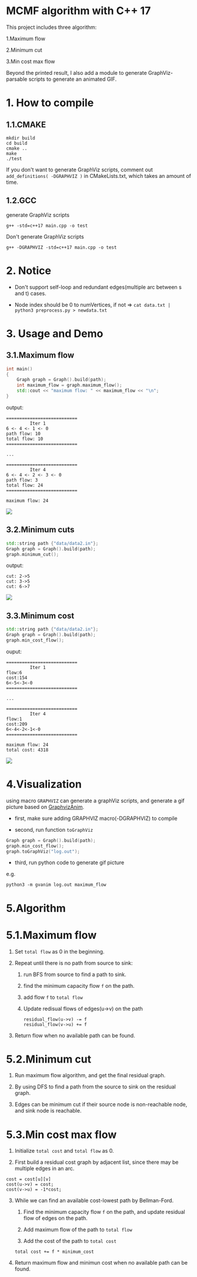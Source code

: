 <!--
 * @Author: Lin Sinan
 * @Github: https://github.com/linsinan1995
 * @Email: mynameisxiaou@gmail.com
 * @LastEditors: Lin Sinan
 * @Description: 
 *               
 *               
 *               
--> 
# MCMF algorithm with C++ 17

This project includes three algorithm:

1.Maximum flow 

2.Minimum cut

3.Min cost max flow

Beyond the printed result, I also add a module to generate GraphViz-parsable scripts to generate an animated GIF.

# 1. How to compile

## 1.1.CMAKE

```
mkdir build
cd build
cmake ..
make
./test
```

If you don't want to generate GraphViz scripts, comment out `add_definitions( -DGRAPHVIZ )` in CMakeLists.txt,
which takes an amount of time.

## 1.2.GCC

generate GraphViz scripts

```
g++ -std=c++17 main.cpp -o test
```

Don't generate GraphViz scripts
```
g++ -DGRAPHVIZ -std=c++17 main.cpp -o test
```


# 2. Notice

- Don't support self-loop and redundant edges(multiple arc between s and t) cases.

- Node index should be 0 to numVertices, if not => `cat data.txt | python3 preprocess.py > newdata.txt`

# 3. Usage and Demo

## 3.1.Maximum flow

```cpp
int main()
{
    Graph graph = Graph().build(path);
    int maximum_flow = graph.maximum_flow();
    std::cout << "maximum flow: " << maximum_flow << "\n";
}
```

output:
```
===========================
         Iter 1
6 <- 4 <- 1 <- 0
path flow: 10
total flow: 10
===========================

...

===========================
         Iter 4
6 <- 4 <- 2 <- 3 <- 0
path flow: 3
total flow: 24
===========================

maximum flow: 24
```

![](pic/maximum_flow.gif)


## 3.2.Minimum cuts

```cpp
std::string path {"data/data2.in"};
Graph graph = Graph().build(path);
graph.minimum_cut();
```

output:
```
cut: 2->5
cut: 3->5
cut: 6->7
```

![](pic/minimum_cut.gif)

## 3.3.Minimum cost


```cpp
std::string path {"data/data2.in"};
Graph graph = Graph().build(path);
graph.min_cost_flow();
```

ouput:
```
===========================
         Iter 1
flow:6
cost:154
6<-5<-3<-0
===========================

...

===========================
         Iter 4
flow:1
cost:209
6<-4<-2<-1<-0
===========================

maximum flow: 24
total cost: 4318
```

![](pic/maximum_flow.gif)

# 4.Visualization

using macro `GRAPHVIZ` can generate a graphViz scripts, and generate a gif picture based on [GraphvizAnim](https://github.com/mapio/GraphvizAnim).

- first, make sure adding GRAPHVIZ macro(-DGRAPHVIZ) to compile

- second, run function `toGraphViz`

```cpp
Graph graph = Graph().build(path);
graph.min_cost_flow();
graph.toGraphViz("log.out");
```

- third, run python code to generate gif picture

e.g.
```
python3 -m gvanim log.out maximum_flow
```

# 5.Algorithm

# 5.1.Maximum flow

1. Set `total flow` as 0 in the beginning.

2. Repeat until there is no path from source to sink:

    1) run BFS from source to find a path to sink.

    2) find the minimum capacity flow `f` on the path.

    3) add flow `f` to `total flow`

    4) Update redisual flows of edges(u->v) on the path
        ```
        residual_flow(u->v) -= f
        residual_flow(v->u) += f
        ```
3. Return flow when no available path can be found.

# 5.2.Minimum cut

1. Run maximum flow algorithm, and get the final residual graph.

2. By using DFS to find a path from the source to sink on the residual graph.

3. Edges can be minimum cut if their source node is non-reachable node, and sink node is reachable.

# 5.3.Min cost max flow


1. Initialize `total cost` and `total flow` as 0.

2. First build a residual cost graph by adjacent list, since there may be multiple edges in an arc.

```
cost = cost[u][v]
cost(u->v) = cost;
cost(v->u) = -1*cost;
```

3. While we can find an available cost-lowest path by Bellman-Ford.

    1) Find the minimum capacity flow `f` on the path, and update residual flow of edges on the path.

    2) Add maximum flow of the path to `total flow`

    3) Add the cost of the path to `total cost`
    ```
    total cost += f * minimum_cost
    ```

4. Return maximum flow and minimun cost when no available path can be found.


